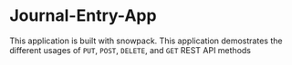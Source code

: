# Journal-Entry-App
This application is built with snowpack.
This application demostrates the different usages of `PUT`, `POST`, `DELETE`, and `GET` REST API methods
